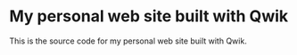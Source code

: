 # My personal web site built with Qwik

This is the source code for my personal web site built with Qwik.
